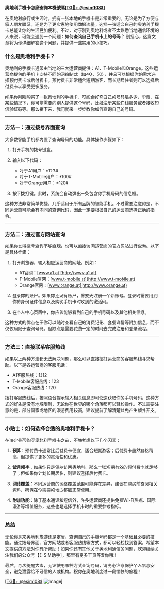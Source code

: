 **奥地利手機卡怎麽查詢本機號碼[[TG💪+ @esim1088](https://t.me/s/esim1088)]**

在奥地利旅行或生活时，拥有一张本地的手機卡是非常重要的。无论是为了方便与家人朋友联系，还是为了更实惠地使用数据流量，选择一张适合自己的奥地利手機卡总能让你的生活更加便利。不过，对于刚到奥地利或者不太熟悉当地通信环境的人来说，可能会遇到一个问题：**如何查询自己手机卡上的号码？** 别担心，这篇文章将为你详细解答这个问题，并提供一些实用的小技巧。

### 什么是奥地利手機卡？

奥地利的手機卡通常由当地的三大运营商提供：A1、T-Mobile和Orange。这些运营商提供的手机卡支持不同的网络制式（如4G、5G），并且可以根据你的需求选择预付费卡或后付费卡。预付费卡非常适合短期游客，而长期居住者则可以选择后付费卡以享受更多服务。

如果你刚刚购买了一张奥地利的手機卡，可能会好奇自己的号码是多少。毕竟，在某些情况下，你可能需要向别人提供这个号码，比如注册某些在线服务或者接收短信验证码等。那么接下来，我们就来一步步教你如何查询自己的号码。

---

### 方法一：通过拨号界面查询

大多数智能手机都内置了查询号码的功能。具体操作步骤如下：

1. 打开手机的拨号键盘。
2. 输入以下代码：
   - 对于A1用户：*123#
   - 对于T-Mobile用户：*100#
   - 对于Orange用户：*120#

3. 按下拨打键。此时，系统会自动弹出一条包含你手机号码的信息框。

这种方法非常简单快捷，几乎适用于所有品牌的智能手机。不过需要注意的是，不同运营商可能会有不同的查询代码，因此一定要根据自己的运营商选择正确的指令。

---

### 方法二：通过官方网站查询

如果你觉得拨号查询不够直观，也可以直接访问运营商的官方网站进行查询。以下是具体步骤：

1. 打开浏览器，输入相应运营商的网址。例如：
   - A1官网：[www.a1.at](http://www.a1.at)
   - T-Mobile官网：[www.t-mobile.at](http://www.t-mobile.at)
   - Orange官网：[www.orange.at](http://www.orange.at)

2. 登录你的账户。如果你还没有账户，需要先注册一个新账号。登录时需要用到你的身份证件信息以及购买手机卡时收到的激活码。

3. 在个人中心页面中，你应该能够看到自己的手机号码以及其他相关信息。

这种方式的优点在于你可以随时查看自己的消费记录、套餐详情等附加信息，而不仅仅局限于查询号码。但缺点是需要花费一定的时间去完成注册和登录流程。

---

### 方法三：直接联系客服热线

如果以上两种方法都无法解决问题，那么可以直接拨打运营商的客服热线寻求帮助。以下是各运营商的客服电话：

- A1客服热线：1212
- T-Mobile客服热线：123
- Orange客服热线：120

拨打客服热线后，按照语音提示输入相关信息即可快速获取你的手机号码。这种方式的好处是没有地域限制，无论你在世界的哪个角落都可以轻松操作。不过需要注意的是，部分国家或地区的漫游费用较高，建议提前了解清楚以免产生额外开支。

---

### 小贴士：如何选择合适的奥地利手機卡？

在决定是否购买奥地利手機卡之前，不妨考虑以下几个因素：

1. **预算**：预付费卡通常比后付费卡便宜，适合短期游客；后付费卡虽然价格稍高，但提供了更多的灵活性和优惠。
   
2. **使用频率**：如果你只是偶尔访问奥地利，那么一张短期有效的预付费卡就足够了；但如果你计划长期居住，则建议选择后付费卡。

3. **网络覆盖**：不同运营商的网络覆盖范围可能存在差异，建议在购买前查阅相关资料，确保在你需要的地方都能正常使用。

4. **附加功能**：除了基本通话和短信外，许多运营商还提供免费Wi-Fi热点、国际漫游等增值服务，这些也是选择手机卡时的重要参考指标。

---

### 总结

无论你是来奥地利旅游还是定居，查询自己的手機号码都是一个基础且必要的技能。通过拨号界面、官方网站或者客服热线等方式，都可以轻松找到答案。希望本文提供的方法对你有所帮助！如果你还有其他关于奥地利通信的问题，欢迎继续关注我们的公众号【E-SIM助手】，那里有更多干货等着你哦！

最后，再次提醒大家，无论使用哪种方式查询号码，请务必注意保护个人信息安全，避免泄露给不可信的人或机构。祝你在奥地利度过一段愉快的旅程！

[[TG💪+ @esim1088](https://t.me/s/esim1088) ![Image](https://i.postimg.cc/4NQfJmqS/Snipaste-2025-05-13-00-14-12.png)]